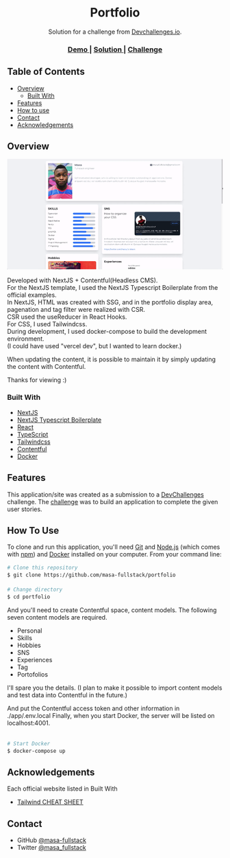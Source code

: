<!-- Please update value in the {}  -->

<h1 align="center">Portfolio</h1>

<div align="center">
   Solution for a challenge from  <a href="http://devchallenges.io" target="_blank">Devchallenges.io</a>.
</div>

<div align="center">
  <h3>
    <a href="images/demo.gif">
      Demo
    </a>
    <span> | </span>
    <a href="https://portfolio-one-lyart.vercel.app/">
      Solution
    </a>
    <span> | </span>
    <a href="https://devchallenges.io/challenges/5ZnOYsSXM24JWnCsNFlt">
      Challenge
    </a>
  </h3>
</div>

<!-- TABLE OF CONTENTS -->

## Table of Contents

- [Overview](#overview)
  - [Built With](#built-with)
- [Features](#features)
- [How to use](#how-to-use)
- [Contact](#contact)
- [Acknowledgements](#acknowledgements)

<!-- OVERVIEW -->

## Overview

![screenshot](./images/demo.gif)

Developed with NextJS + Contentful(Headless CMS).<br/>
For the NextJS template, I used the NextJS Typescript Boilerplate from the official examples.<br/>
In NextJS, HTML was created with SSG, and in the portfolio display area, pagenation and tag filter were realized with CSR.<br/>
CSR used the useReducer in React Hooks.<br/>
For CSS, I used Tailwindcss.<br/>
During development, I used docker-compose to build the development environment.<br/>
(I could have used "vercel dev", but I wanted to learn docker.)<br/>

When updating the content, it is possible to maintain it by simply updating the content with Contentful.

Thanks for viewing :)

### Built With

<!-- This section should list any major frameworks that you built your project using. Here are a few examples.-->

- [NextJS](https://nextjs.org/)
- [NextJS Typescript Boilerplate](https://github.com/vercel/next.js/tree/master/examples/with-typescript-eslint-jest)
- [React](https://reactjs.org/)
- [TypeScript](https://www.typescriptlang.org/)
- [Tailwindcss](https://tailwindcss.com/)
- [Contentful](https://www.contentful.com/)
- [Docker](https://www.docker.com/)

## Features

<!-- List the features of your application or follow the template. Don't share the figma file here :) -->

This application/site was created as a submission to a [DevChallenges](https://devchallenges.io/challenges) challenge. The [challenge](https://devchallenges.io/challenges/5ZnOYsSXM24JWnCsNFlt) was to build an application to complete the given user stories.

## How To Use

<!-- Example: -->

To clone and run this application, you'll need [Git](https://git-scm.com) and [Node.js](https://nodejs.org/en/download/) (which comes with [npm](http://npmjs.com)) and [Docker](https://www.docker.com/) installed on your computer. From your command line:

```bash
# Clone this repository
$ git clone https://github.com/masa-fullstack/portfolio

# Change directory
$ cd portfolio

```

And you'll need to create Contentful space, content models.
The following seven content models are required.

- Personal
- Skills
- Hobbies
- SNS
- Experiences
- Tag
- Portofolios

I'll spare you the details.
(I plan to make it possible to import content models and test data into Contentful in the future.)

And put the Contentful access token and other information in ./app/.env.local
Finally, when you start Docker, the server will be listed on localhost:4001.

```bash

# Start Docker
$ docker-compose up

```

## Acknowledgements

<!-- This section should list any articles or add-ons/plugins that helps you to complete the project. This is optional but it will help you in the future. For example -->

Each official website listed in Built With

- [Tailwind CHEAT SHEET](https://nerdcave.com/tailwind-cheat-sheet)

## Contact

- GitHub [@masa-fullstack](https://github.com/masa-fullstack)
- Twitter [@masa_fullstack](https://twitter.com/masa_fullstack)
